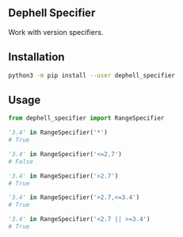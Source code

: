 ## Dephell Specifier

Work with version specifiers.

## Installation

```bash
python3 -m pip install --user dephell_specifier
```

## Usage

```python
from dephell_specifier import RangeSpecifier

'3.4' in RangeSpecifier('*')
# True

'3.4' in RangeSpecifier('<=2.7')
# False

'3.4' in RangeSpecifier('>2.7')
# True

'3.4' in RangeSpecifier('>2.7,<=3.4')
# True

'3.4' in RangeSpecifier('<2.7 || >=3.4')
# True
```
